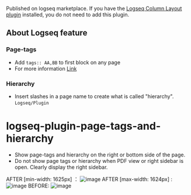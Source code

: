 Published on logseq marketplace. If you have the [Logseq Column Layout plugin](https://github.com/YU000jp/Logseq-column-Layout) installed, you do not need to add this plugin.

## About Logseq feature
### Page-tags
 - Add `tags:: AA,BB` to first block on any page
 - For more information [Link](https://aryansawhney.com/pages/page-links-vs-tags-in-logseq/#special-case-page-tags)
### Hierarchy
 - Insert slashes in a page name to create what is called "hierarchy". `Logseq/Plugin`

# logseq-plugin-page-tags-and-hierarchy
 - Show page-tags and hierarchy on the right or bottom side of the page.
 - Do not show page tags or hierarchy when PDF view or right sidebar is open. Clearly display the right sidebar.

AFTER [min-width: 1625px] ：
![image](https://user-images.githubusercontent.com/111847207/194802454-bae4573b-1cb6-45e9-bae0-4f58f37720f9.png)
AFTER [max-width: 1624px] : 
![image](https://user-images.githubusercontent.com/111847207/198820127-4dc84529-4d80-41a2-ba72-4e5895e1ab8b.png)
BEFORE:
![image](https://user-images.githubusercontent.com/111847207/194802486-018c4910-2af9-40f0-a6fa-c318537655ad.png)
